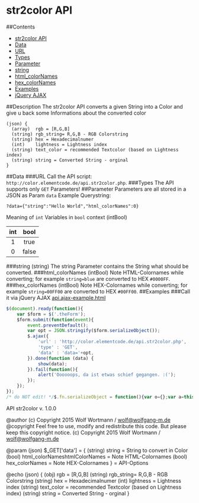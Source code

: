 # str2color API
##Contents
- [str2color API](#description)
- [Data](#data)
 - [URL](#url)
 - [Types](#types)
- [Parameter](#parameter)
 - [string](#string-string)
 - [html_colorNames](#html_colornames-intbool)
 - [hex_colorNames](#hex_colornames-intbool)
- [Examples](#examples)
 - [jQuery AJAX](#call-it-via-jquery-ajax)
 
##Description
The str2color API converts a given String into a Color and give u back some Informations about the converted color
```
(json) {
  (array)  rgb = [R,G,B]
  (string) rgb_string= R,G,B - RGB Colorstring
  (string) hex = Hexadecimalnumer
  (int)    lightness = Lightness index
  (string) text_color = recommended Textcolor (based on Lightness index)
  (string) string = Converted String - orginal
}
```
##Data
###URL
Call the API script: `http://color.elementcode.de/api.str2color.php`.
###Types
The API supports only `GET` Parameters!
##Parameter
Parameters are all stored in a JSON as Param `data`
Example Querystring:
```
?data={"string":"Hello World","html_colorNames":0}
```
Meaning of `int` Variables in `bool` context (intBool)

| int |  bool  |
|:----:|:-----:|
|   1  | true  |
|   0  | false |
###string (string)
The string Parameter contains the String what should be converted.
###html_colorNames (intBool)
Note HTML-Colornames while converting; for example `string=blue` are converted to HEX `#0000FF`.
###hex_colorNames (intBool)
Note HEX-Colornames while converting; for example `string=00FF00` are converted to HEX `#00FF00`.
##Examples
###Call it via jQuery AJAX
[api.ajax-example.html](https://github.com/wolf-w/pastebox/blob/master/str2color/api.ajax-example.html)
```javascript
$(document).ready(function(){
    var $form = $('.theForm');
    $form.submit(function(event){
        event.preventDefault();
        var opt = JSON.stringify($form.serializeObject());
        $.ajax({
            'url' : 'http://color.elementcode.de/api.str2color.php',
            'type' : 'GET',
            'data' : 'data='+opt,
        }).done(function (data) {
            show(data);
        }).fail(function(){
            alert('Oooooops, da ist etwas schief gegangen. :(');
        });
    });
});
/* do NOT edit! */$.fn.serializeObject = function(){var o={};var a=this.serializeArray();$.each(a, function() {if(o[this.name]!==undefined){if(!o[this.name].push){o[this.name]=[o[this.name]];}o[this.name].push(this.value||'');}else{o[this.name]=this.value||'';}});return o;};// $.fn.serializeObject
```
API str2color
v. 1.0.0

@author (c) Copyright 2015 Wolf Wortmann / <wolf@wolfgang-m.de>
@copyright Feel free to use, modify and redistribute this code. But please keep this copyright notice. (c) Copyright 2015 Wolf Wortmann / <wolf@wolfgang-m.de>



@param (json) $_GET['data'] = {
 (string) string = String to convert in Color 
 (bool)   html_colorNameshtmlColorNames = Note HTML-Colornames
 (bool)   hex_colorNames = Note HEX-Colornames
} = API-Options

@echo (json) {
(obj) 	 rgb = [R,G,B]
(string) rgb_string= R,G,B - RGB Colorstring
(string) hex = Hexadecimalnumer
(int) 	 lightness = Lightness index
(string) text_color = recommended Textcolor (based on Lightness index)
(string) string = Converted String - orginal
}
